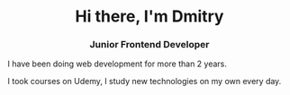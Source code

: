 <h1 align="center">Hi there, I'm Dmitry 
<h3 align="center">Junior Frontend Developer</h3>
<p>I have been doing web development for more than 2 years.<p/> <p>I took courses on Udemy, I study new technologies on my own every day.</p>


<!--
**dimaldo86/dimaldo86** is a ✨ _special_ ✨ repository because its `README.md` (this file) appears on your GitHub profile.

Here are some ideas to get you started:

- 🔭 I’m currently working on ...
- 🌱 I’m currently learning ...
- 👯 I’m looking to collaborate on ...
- 🤔 I’m looking for help with ...
- 💬 Ask me about ...
- 📫 How to reach me: ...
- 😄 Pronouns: ...
- ⚡ Fun fact: ...
-->
